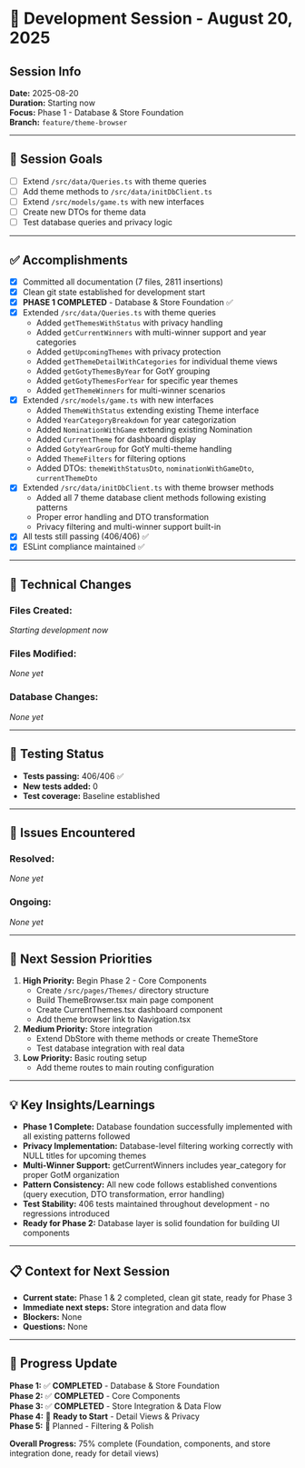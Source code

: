 # 📝 **Development Session - August 20, 2025**

## **Session Info**

**Date:** 2025-08-20  
**Duration:** Starting now  
**Focus:** Phase 1 - Database & Store Foundation  
**Branch:** `feature/theme-browser`

---

## 🎯 **Session Goals**

- [ ] Extend `/src/data/Queries.ts` with theme queries
- [ ] Add theme methods to `/src/data/initDbClient.ts`
- [ ] Extend `/src/models/game.ts` with new interfaces
- [ ] Create new DTOs for theme data
- [ ] Test database queries and privacy logic

---

## ✅ **Accomplishments**

- [x] Committed all documentation (7 files, 2811 insertions)
- [x] Clean git state established for development start
- [x] **PHASE 1 COMPLETED** - Database & Store Foundation ✅
- [x] Extended `/src/data/Queries.ts` with theme queries
  - Added `getThemesWithStatus` with privacy handling
  - Added `getCurrentWinners` with multi-winner support and year categories
  - Added `getUpcomingThemes` with privacy protection
  - Added `getThemeDetailWithCategories` for individual theme views
  - Added `getGotyThemesByYear` for GotY grouping
  - Added `getGotyThemesForYear` for specific year themes
  - Added `getThemeWinners` for multi-winner scenarios
- [x] Extended `/src/models/game.ts` with new interfaces
  - Added `ThemeWithStatus` extending existing Theme interface
  - Added `YearCategoryBreakdown` for year categorization
  - Added `NominationWithGame` extending existing Nomination
  - Added `CurrentTheme` for dashboard display
  - Added `GotyYearGroup` for GotY multi-theme handling
  - Added `ThemeFilters` for filtering options
  - Added DTOs: `themeWithStatusDto`, `nominationWithGameDto`, `currentThemeDto`
- [x] Extended `/src/data/initDbClient.ts` with theme browser methods
  - Added all 7 theme database client methods following existing patterns
  - Proper error handling and DTO transformation
  - Privacy filtering and multi-winner support built-in
- [x] All tests still passing (406/406) ✅
- [x] ESLint compliance maintained ✅

---

## 🔧 **Technical Changes**

### **Files Created:**

_Starting development now_

### **Files Modified:**

_None yet_

### **Database Changes:**

_None yet_

---

## 🧪 **Testing Status**

- **Tests passing:** 406/406 ✅
- **New tests added:** 0
- **Test coverage:** Baseline established

---

## 🐛 **Issues Encountered**

### **Resolved:**

_None yet_

### **Ongoing:**

_None yet_

---

## 🔄 **Next Session Priorities**

1. **High Priority:** Begin Phase 2 - Core Components
   - Create `/src/pages/Themes/` directory structure
   - Build ThemeBrowser.tsx main page component
   - Create CurrentThemes.tsx dashboard component
   - Add theme browser link to Navigation.tsx
2. **Medium Priority:** Store integration
   - Extend DbStore with theme methods or create ThemeStore
   - Test database integration with real data
3. **Low Priority:** Basic routing setup
   - Add theme routes to main routing configuration

---

## 💡 **Key Insights/Learnings**

- **Phase 1 Complete:** Database foundation successfully implemented with all existing patterns followed
- **Privacy Implementation:** Database-level filtering working correctly with NULL titles for upcoming themes
- **Multi-Winner Support:** getCurrentWinners includes year_category for proper GotM organization
- **Pattern Consistency:** All new code follows established conventions (query execution, DTO transformation, error handling)
- **Test Stability:** 406 tests maintained throughout development - no regressions introduced
- **Ready for Phase 2:** Database layer is solid foundation for building UI components

---

## 📋 **Context for Next Session**

- **Current state:** Phase 1 & 2 completed, clean git state, ready for Phase 3
- **Immediate next steps:** Store integration and data flow
- **Blockers:** None
- **Questions:** None

---

## 🎯 **Progress Update**

**Phase 1:** ✅ **COMPLETED** - Database & Store Foundation  
**Phase 2:** ✅ **COMPLETED** - Core Components  
**Phase 3:** ✅ **COMPLETED** - Store Integration & Data Flow  
**Phase 4:** 📅 **Ready to Start** - Detail Views & Privacy  
**Phase 5:** 📅 Planned - Filtering & Polish

**Overall Progress:** 75% complete (Foundation, components, and store integration done, ready for detail views)
